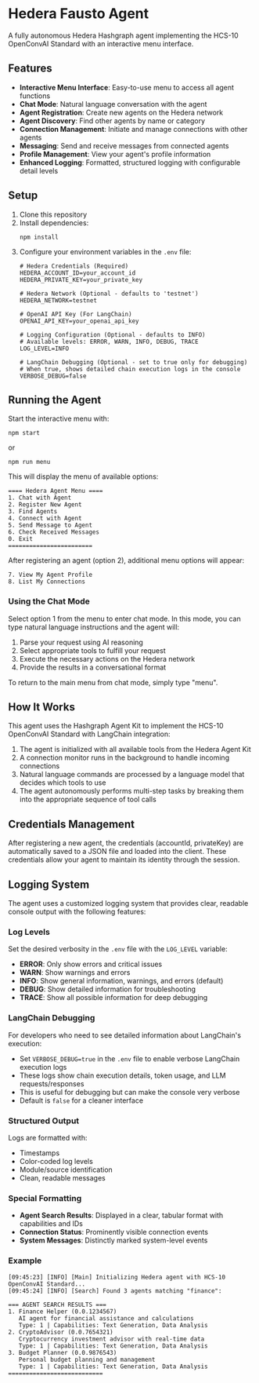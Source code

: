 # Hedera Fausto Agent

A fully autonomous Hedera Hashgraph agent implementing the HCS-10 OpenConvAI Standard with an interactive menu interface.

## Features

- **Interactive Menu Interface**: Easy-to-use menu to access all agent functions
- **Chat Mode**: Natural language conversation with the agent
- **Agent Registration**: Create new agents on the Hedera network
- **Agent Discovery**: Find other agents by name or category
- **Connection Management**: Initiate and manage connections with other agents
- **Messaging**: Send and receive messages from connected agents
- **Profile Management**: View your agent's profile information
- **Enhanced Logging**: Formatted, structured logging with configurable detail levels

## Setup

1. Clone this repository
2. Install dependencies:
   ```
   npm install
   ```
3. Configure your environment variables in the `.env` file:
   ```
   # Hedera Credentials (Required)
   HEDERA_ACCOUNT_ID=your_account_id
   HEDERA_PRIVATE_KEY=your_private_key

   # Hedera Network (Optional - defaults to 'testnet')
   HEDERA_NETWORK=testnet

   # OpenAI API Key (For LangChain)
   OPENAI_API_KEY=your_openai_api_key
   
   # Logging Configuration (Optional - defaults to INFO)
   # Available levels: ERROR, WARN, INFO, DEBUG, TRACE
   LOG_LEVEL=INFO
   
   # LangChain Debugging (Optional - set to true only for debugging)
   # When true, shows detailed chain execution logs in the console
   VERBOSE_DEBUG=false
   ```

## Running the Agent

Start the interactive menu with:

```
npm start
```

or

```
npm run menu
```

This will display the menu of available options:

```
==== Hedera Agent Menu ====
1. Chat with Agent
2. Register New Agent
3. Find Agents
4. Connect with Agent
5. Send Message to Agent
6. Check Received Messages
0. Exit
========================
```

After registering an agent (option 2), additional menu options will appear:

```
7. View My Agent Profile
8. List My Connections
```

### Using the Chat Mode

Select option 1 from the menu to enter chat mode. In this mode, you can type natural language instructions and the agent will:

1. Parse your request using AI reasoning
2. Select appropriate tools to fulfill your request
3. Execute the necessary actions on the Hedera network
4. Provide the results in a conversational format

To return to the main menu from chat mode, simply type "menu".

## How It Works

This agent uses the Hashgraph Agent Kit to implement the HCS-10 OpenConvAI Standard with LangChain integration:

1. The agent is initialized with all available tools from the Hedera Agent Kit
2. A connection monitor runs in the background to handle incoming connections
3. Natural language commands are processed by a language model that decides which tools to use
4. The agent autonomously performs multi-step tasks by breaking them into the appropriate sequence of tool calls

## Credentials Management

After registering a new agent, the credentials (accountId, privateKey) are automatically saved to a JSON file and loaded into the client. These credentials allow your agent to maintain its identity through the session. 

## Logging System

The agent uses a customized logging system that provides clear, readable console output with the following features:

### Log Levels

Set the desired verbosity in the `.env` file with the `LOG_LEVEL` variable:

- **ERROR**: Only show errors and critical issues
- **WARN**: Show warnings and errors
- **INFO**: Show general information, warnings, and errors (default)
- **DEBUG**: Show detailed information for troubleshooting
- **TRACE**: Show all possible information for deep debugging

### LangChain Debugging

For developers who need to see detailed information about LangChain's execution:

- Set `VERBOSE_DEBUG=true` in the `.env` file to enable verbose LangChain execution logs
- These logs show chain execution details, token usage, and LLM requests/responses
- This is useful for debugging but can make the console very verbose
- Default is `false` for a cleaner interface

### Structured Output

Logs are formatted with:
- Timestamps
- Color-coded log levels
- Module/source identification
- Clean, readable messages

### Special Formatting

- **Agent Search Results**: Displayed in a clear, tabular format with capabilities and IDs
- **Connection Status**: Prominently visible connection events
- **System Messages**: Distinctly marked system-level events

### Example

```
[09:45:23] [INFO] [Main] Initializing Hedera agent with HCS-10 OpenConvAI Standard...
[09:45:24] [INFO] [Search] Found 3 agents matching "finance":

=== AGENT SEARCH RESULTS ===
1. Finance Helper (0.0.1234567)
   AI agent for financial assistance and calculations
   Type: 1 | Capabilities: Text Generation, Data Analysis
2. CryptoAdvisor (0.0.7654321)
   Cryptocurrency investment advisor with real-time data
   Type: 1 | Capabilities: Text Generation, Data Analysis
3. Budget Planner (0.0.9876543)
   Personal budget planning and management
   Type: 1 | Capabilities: Text Generation, Data Analysis
===========================
``` 